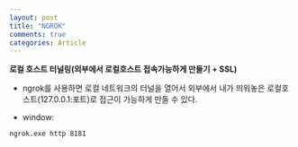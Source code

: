 ```yaml
---
layout: post
title: "NGROK"
comments: true
categories: Article
---
```


**로컬 호스트 터널링(외부에서 로컬호스트 접속가능하게 만들기 + SSL)**

- ngrok를 사용하면 로컬 네트워크의 터널을 열어서 외부에서 내가 띄워놓은 로컬호스트(127.0.0.1:포트)로 접근이 가능하게 만들 수 있다.

- window:

```
ngrok.exe http 8181
```
